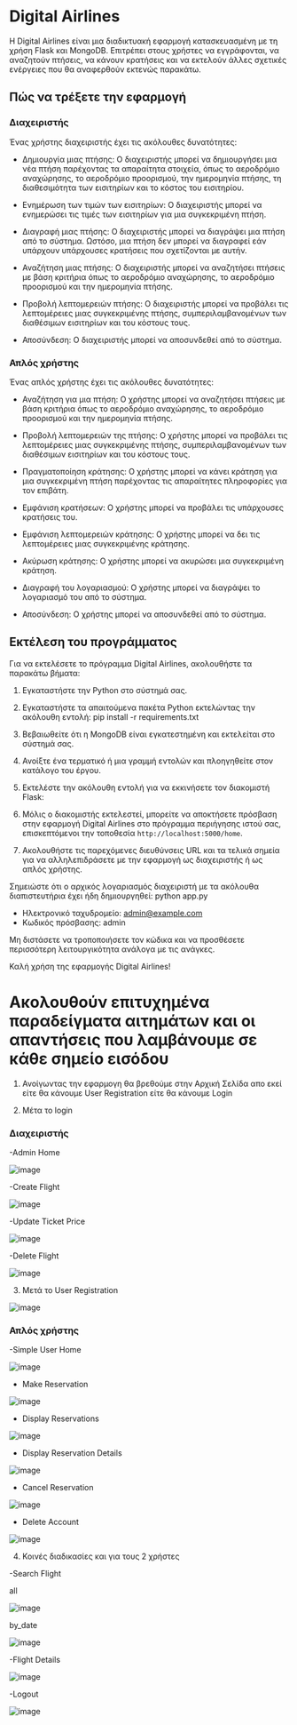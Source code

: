 # Digital Airlines

Η Digital Airlines είναι μια διαδικτυακή εφαρμογή κατασκευασμένη με τη χρήση Flask και MongoDB. Επιτρέπει στους χρήστες να εγγράφονται, να αναζητούν πτήσεις, να κάνουν κρατήσεις και να εκτελούν άλλες σχετικές ενέργειες που θα αναφερθούν εκτενώς παρακάτω.

## Πώς να τρέξετε την εφαρμογή 

### Διαχειριστής

Ένας χρήστης διαχειριστής έχει τις ακόλουθες δυνατότητες:

- Δημιουργία μιας πτήσης: Ο διαχειριστής μπορεί να δημιουργήσει μια νέα πτήση παρέχοντας τα απαραίτητα στοιχεία, όπως το αεροδρόμιο αναχώρησης, το αεροδρόμιο προορισμού, την ημερομηνία πτήσης, τη διαθεσιμότητα των εισιτηρίων και το κόστος του εισιτηρίου.

- Ενημέρωση των τιμών των εισιτηρίων: Ο διαχειριστής μπορεί να ενημερώσει τις τιμές των εισιτηρίων για μια συγκεκριμένη πτήση.

- Διαγραφή μιας πτήσης: Ο διαχειριστής μπορεί να διαγράψει μια πτήση από το σύστημα. Ωστόσο, μια πτήση δεν μπορεί να διαγραφεί εάν υπάρχουν υπάρχουσες κρατήσεις που σχετίζονται με αυτήν.

- Αναζήτηση μιας πτήσης: Ο διαχειριστής μπορεί να αναζητήσει πτήσεις με βάση κριτήρια όπως το αεροδρόμιο αναχώρησης, το αεροδρόμιο προορισμού και την ημερομηνία πτήσης.

- Προβολή λεπτομερειών πτήσης: Ο διαχειριστής μπορεί να προβάλει τις λεπτομέρειες μιας συγκεκριμένης πτήσης, συμπεριλαμβανομένων των διαθέσιμων εισιτηρίων και του κόστους τους.

- Αποσύνδεση: Ο διαχειριστής μπορεί να αποσυνδεθεί από το σύστημα.

### Απλός χρήστης

Ένας απλός χρήστης έχει τις ακόλουθες δυνατότητες:

- Αναζήτηση για μια πτήση: Ο χρήστης μπορεί να αναζητήσει πτήσεις με βάση κριτήρια όπως το αεροδρόμιο αναχώρησης, το αεροδρόμιο προορισμού και την ημερομηνία πτήσης.

- Προβολή λεπτομερειών της πτήσης: Ο χρήστης μπορεί να προβάλει τις λεπτομέρειες μιας συγκεκριμένης πτήσης, συμπεριλαμβανομένων των διαθέσιμων εισιτηρίων και του κόστους τους.

- Πραγματοποίηση κράτησης: Ο χρήστης μπορεί να κάνει κράτηση για μια συγκεκριμένη πτήση παρέχοντας τις απαραίτητες πληροφορίες για τον επιβάτη.

- Εμφάνιση κρατήσεων: Ο χρήστης μπορεί να προβάλει τις υπάρχουσες κρατήσεις του.

- Εμφάνιση λεπτομερειών κράτησης: Ο χρήστης μπορεί να δει τις λεπτομέρειες μιας συγκεκριμένης κράτησης.

- Ακύρωση κράτησης: Ο χρήστης μπορεί να ακυρώσει μια συγκεκριμένη κράτηση.

- Διαγραφή του λογαριασμού: Ο χρήστης μπορεί να διαγράψει το λογαριασμό του από το σύστημα.

- Αποσύνδεση: Ο χρήστης μπορεί να αποσυνδεθεί από το σύστημα.

## Εκτέλεση του προγράμματος

Για να εκτελέσετε το πρόγραμμα Digital Airlines, ακολουθήστε τα παρακάτω βήματα:

1. Εγκαταστήστε την Python στο σύστημά σας.

2. Εγκαταστήστε τα απαιτούμενα πακέτα Python εκτελώντας την ακόλουθη εντολή: pip install -r requirements.txt

3. Βεβαιωθείτε ότι η MongoDB είναι εγκατεστημένη και εκτελείται στο σύστημά σας.

4. Ανοίξτε ένα τερματικό ή μια γραμμή εντολών και πλοηγηθείτε στον κατάλογο του έργου.

5. Εκτελέστε την ακόλουθη εντολή για να εκκινήσετε τον διακομιστή Flask:

6. Μόλις ο διακομιστής εκτελεστεί, μπορείτε να αποκτήσετε πρόσβαση στην εφαρμογή Digital Airlines στο πρόγραμμα περιήγησης ιστού σας, επισκεπτόμενοι την τοποθεσία `http://localhost:5000/home`.

7. Ακολουθήστε τις παρεχόμενες διευθύνσεις URL και τα τελικά σημεία για να αλληλεπιδράσετε με την εφαρμογή ως διαχειριστής ή ως απλός χρήστης.

Σημειώστε ότι ο αρχικός λογαριασμός διαχειριστή με τα ακόλουθα διαπιστευτήρια έχει ήδη δημιουργηθεί: python app.py

- Ηλεκτρονικό ταχυδρομείο: admin@example.com
- Κωδικός πρόσβασης: admin

Μη διστάσετε να τροποποιήσετε τον κώδικα και να προσθέσετε περισσότερη λειτουργικότητα ανάλογα με τις ανάγκες.

Καλή χρήση της εφαρμογής Digital Airlines!

# Ακολουθούν επιτυχημένα παραδείγματα αιτημάτων και οι απαντήσεις που λαμβάνουμε σε κάθε σημείο εισόδου

1. Ανοίγωντας την εφαρμογη θα βρεθούμε στην Αρχική Σελίδα απο εκεί είτε θα κάνουμε User Registration είτε θα κάνουμε Login





2. Μέτα το login
   
### Διαχειριστής

-Admin Home

![image](https://github.com/nenikolaidis/YpoxreotikiErgasia23_e20113_Nikolaidis_Nearchos/assets/129533209/e44231c1-d47b-410e-a7d8-f6a076794fe0)

-Create Flight

![image](https://github.com/nenikolaidis/YpoxreotikiErgasia23_e20113_Nikolaidis_Nearchos/assets/129533209/fd1bb2f2-5580-412e-ae73-450eba72da9f)

-Update Ticket Price

![image](https://github.com/nenikolaidis/YpoxreotikiErgasia23_e20113_Nikolaidis_Nearchos/assets/129533209/dc021bcd-c7d8-452a-ac5b-d4b235f28963)

-Delete Flight

![image](https://github.com/nenikolaidis/YpoxreotikiErgasia23_e20113_Nikolaidis_Nearchos/assets/129533209/1f4ec61a-2c3e-4fcc-99dd-03405c830eb5)

3. Μετά το User Registration

![image](https://github.com/nenikolaidis/YpoxreotikiErgasia23_e20113_Nikolaidis_Nearchos/assets/129533209/cc9de386-c76f-45be-a3c8-7093733bd68c)


### Απλός χρήστης

-Simple User Home

![image](https://github.com/nenikolaidis/YpoxreotikiErgasia23_e20113_Nikolaidis_Nearchos/assets/129533209/51650538-9902-4f79-8cec-0c58055759c0)

- Make Reservation

![image](https://github.com/nenikolaidis/YpoxreotikiErgasia23_e20113_Nikolaidis_Nearchos/assets/129533209/db6ca3e8-1365-4744-9ce3-24a41b800830)

- Display Reservations

![image](https://github.com/nenikolaidis/YpoxreotikiErgasia23_e20113_Nikolaidis_Nearchos/assets/129533209/9a2b5bb1-893c-43fe-a37f-cbd3781cfb60)

-  Display Reservation Details
  
![image](https://github.com/nenikolaidis/YpoxreotikiErgasia23_e20113_Nikolaidis_Nearchos/assets/129533209/b6bceb3a-eafe-488a-abd4-d93e004ab7f1)

-  Cancel Reservation

![image](https://github.com/nenikolaidis/YpoxreotikiErgasia23_e20113_Nikolaidis_Nearchos/assets/129533209/5daab495-02a1-429f-b234-8aa6ce27aefb)

-  Delete Account

![image](https://github.com/nenikolaidis/YpoxreotikiErgasia23_e20113_Nikolaidis_Nearchos/assets/129533209/6d1ba60a-c860-4567-a909-4b80debbc300)


4. Κοινές διαδικασίες και για τους 2 χρήστες

-Search Flight

all

![image](https://github.com/nenikolaidis/YpoxreotikiErgasia23_e20113_Nikolaidis_Nearchos/assets/129533209/389b50ab-5455-4d50-99e4-0c9ed0659165)

by_date

![image](https://github.com/nenikolaidis/YpoxreotikiErgasia23_e20113_Nikolaidis_Nearchos/assets/129533209/8c144151-99d8-456f-bc5e-cee5199cd5c2)

-Flight Details

![image](https://github.com/nenikolaidis/YpoxreotikiErgasia23_e20113_Nikolaidis_Nearchos/assets/129533209/753c5dd4-3024-40ef-ab46-bafc6d6be7e6)

-Logout

![image](https://github.com/nenikolaidis/YpoxreotikiErgasia23_e20113_Nikolaidis_Nearchos/assets/129533209/b09e41b0-8fb0-4728-9e8d-43df57fa9dd8)


  
